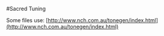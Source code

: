 #Sacred Tuning



Some files use: [http://www.nch.com.au/tonegen/index.html](http://www.nch.com.au/tonegen/index.html)
